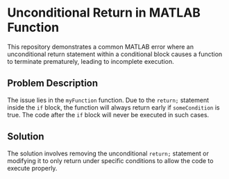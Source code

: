 # Unconditional Return in MATLAB Function

This repository demonstrates a common MATLAB error where an unconditional return statement within a conditional block causes a function to terminate prematurely, leading to incomplete execution.

## Problem Description
The issue lies in the `myFunction` function.  Due to the `return;` statement inside the `if` block, the function will always return early if `someCondition` is true. The code after the `if` block will never be executed in such cases.

## Solution
The solution involves removing the unconditional `return;` statement or modifying it to only return under specific conditions to allow the code to execute properly. 
